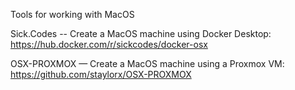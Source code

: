 
Tools for working with MacOS

Sick.Codes -- Create a MacOS machine using Docker Desktop: https://hub.docker.com/r/sickcodes/docker-osx

OSX-PROXMOX &mdash; Create a MacOS machine using a Proxmox VM: https://github.com/staylorx/OSX-PROXMOX
